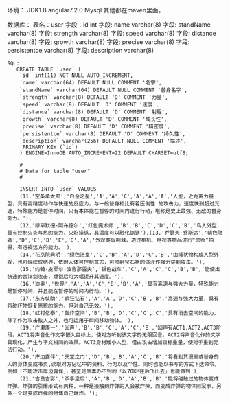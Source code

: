 环境：
    JDK1.8
    angular7.2.0
    Mysql
    其他都在maven里面。
    
数据库：
    表名：user
    字段：id   int
    字段: name varchar(8) 
    字段: standName varchar(8)
    字段: strength varchar(8)
    字段: speed varchar(8)
    字段: distance varchar(8)
    字段: growth varchar(8)
    字段: precise varchar(8)
    字段: persistentce varchar(8)
    字段: description varchar(8)

    SQL:
       CREATE TABLE `user` (
        `id` int(11) NOT NULL AUTO_INCREMENT,
        `name` varchar(64) DEFAULT NULL COMMENT '名字',
        `standName` varchar(64) DEFAULT NULL COMMENT '替身名字',
        `strength` varchar(8) DEFAULT 'D' COMMENT '力量',
        `speed` varchar(8) DEFAULT 'D' COMMENT '速度',
        `distance` varchar(8) DEFAULT 'D' COMMENT '射程',
        `growth` varchar(8) DEFAULT 'D' COMMENT '成长性',
        `precise` varchar(8) DEFAULT 'D' COMMENT '精密度',
        `persistentce` varchar(8) DEFAULT 'D' COMMENT '持久性',
        `description` varchar(256) DEFAULT NULL COMMENT '描述',
         PRIMARY KEY (`id`) 
        ) ENGINE=InnoDB AUTO_INCREMENT=22 DEFAULT CHARSET=utf8;

        #
        # Data for table "user"
        #

        INSERT INTO `user` VALUES 
        (11,'空条承太郎','白金之星','A','A','C','A','A','A','人型，近距离力量型，具有高精度动作与快速的反应力，与一般替身相比有着压倒性 的攻击力，速度快到超过光速，特殊能力是暂停时间，只有本体能在暂停的时间内进行行动，堪称是史上最强、无敌的替身能力。'),
        (12,'穆罕默德·阿布德尔','红色魔术师','B','B','C','D','C','B','鸟人外型，具有控制火炎与热的能力，火焰操纵，其温度可以融化钢铁'),(13,'乔瑟夫·乔斯达','紫色隐者','D','C','D','E','D','A','外观类似荆棘，透过相机、电视等物品进行“念照”拍摄，有透视远方的能力。'),
        (14,'花京院典明','绿色法皇','C','B','A','D','C','B','由绳状物构成人型外观，也可编织成结界，依附人体可控制意志，可喷射宝石状的体液作强力穿刺攻击。'),
        (15,'约翰·皮耶尔·波鲁那雷夫','银色战车','C','A','C','C','B','B','能使出快速的西洋剑攻击，爆铠后可大幅提升其速度。'),
        (16,'迪奥','世界','A','A','C','B','B','A','具有高速与强大力量，特殊能力是暂停时间，并且能在暂停的时间内行动。'),
        (17,'东方仗助','疯狂钻石','A','A','D','C','B','B','高速与强大力量，具有将破坏物恢复原貌的能力，但对自己无效。'),
        (18,'虹村亿泰','轰炸空间','B','B','D','C','C','C','具有消去空间的能力，除了作为攻击敌人之外，也可运用于瞬间移动物体。'),
        (19,'广濑康一','回声','B','B','C','A','C','B','回声有ACT1,ACT2,ACT3阶段。ACT1将声音化作文字嵌入目标上，使对方听到该文字的无限回音。ACT2将声音化作的文字具现化，产生与字义相同的效果。ACT3身材矮小人型，借由攻击增加目标重量，使对手重到无法行动。'),
        (20,'岸边露伴','天堂之门','D','B','B','A','C','B','将看到其漫画或替身的人的身体变成书页,读取对方记忆中的资料、行为以及个性。同时也能以书写的方式下达命令。例如「不能攻击岸边露伴」，甚至是原本办不到的「以70KM往后飞出去」也能做到'),
        (21,'吉良吉影','杀手皇后','A','B','D','A','B','B','能将碰触过的物体变成炸弹。炸弹的引爆形式有两种，一种是接触到炸弹的人会被炸掉，而变成炸弹的物体则没事，另外一个是变成炸弹的物体自己爆炸。');

